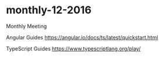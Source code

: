 # monthly-12-2016
Monthly Meeting

Angular Guides
https://angular.io/docs/ts/latest/quickstart.html

TypeScript Guides
https://www.typescriptlang.org/play/